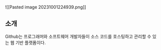 ![[Pasted image 20231001224939.png]]

## 소개

Github는 프로그래머와 소프트웨어 개발자들이 소스 코드를 호스팅하고 관리할 수 있는 웹 기반 플랫폼이다.

